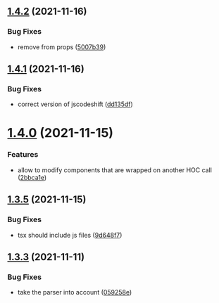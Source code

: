 ## [1.4.2](https://github.com/danielo515/codemods/compare/v1.4.1...v1.4.2) (2021-11-16)


### Bug Fixes

* remove from props ([5007b39](https://github.com/danielo515/codemods/commit/5007b39737c6c97c1744d4d0c4b7edadbfc18877))



## [1.4.1](https://github.com/danielo515/codemods/compare/v1.4.0...v1.4.1) (2021-11-16)


### Bug Fixes

* correct version of jscodeshift ([dd135df](https://github.com/danielo515/codemods/commit/dd135df2469674af58611be363af946933134e38))



# [1.4.0](https://github.com/danielo515/codemods/compare/v1.3.5...v1.4.0) (2021-11-15)


### Features

* allow to modify components that are wrapped on another HOC call ([2bbca1e](https://github.com/danielo515/codemods/commit/2bbca1ece3ed7a8d70bcbbd41f10e3d1bd9b730e))



## [1.3.5](https://github.com/danielo515/codemods/compare/v1.3.3...v1.3.5) (2021-11-15)


### Bug Fixes

* tsx should include js files ([9d648f7](https://github.com/danielo515/codemods/commit/9d648f7fb3177aaec956bf219369ff2668378692))



## [1.3.3](https://github.com/danielo515/codemods/compare/v1.3.2...v1.3.3) (2021-11-11)


### Bug Fixes

* take the parser into account ([059258e](https://github.com/danielo515/codemods/commit/059258e227c7743cb278590d7d9f93b4d29d72a4))



